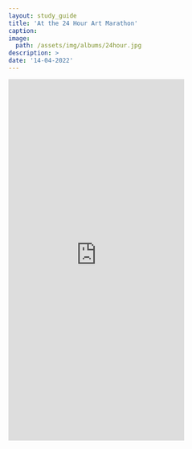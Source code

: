 ```yaml
---
layout: study_guide
title: 'At the 24 Hour Art Marathon'
caption: 
image: 
  path: /assets/img/albums/24hour.jpg
description: > 
date: '14-04-2022'
---
```


<iframe style="border: 0; width: 350px; height: 720px;" src="https://bandcamp.com/EmbeddedPlayer/album=1095527810/size=large/bgcol=333333/linkcol=0f91ff/transparent=true/" seamless><a href="https://errandboy.bandcamp.com/album/at-the-24-hour-art-marathon">At the 24 Hour Art Marathon by Errand Boy</a></iframe>